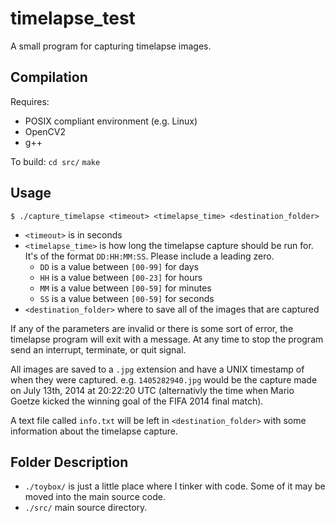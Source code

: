timelapse_test
==============

A small program for capturing timelapse images.


Compilation
-----------
Requires:
 * POSIX compliant environment (e.g. Linux)
 * OpenCV2
 * g++

To build:
`cd src/`
`make`

Usage
-----
`$ ./capture_timelapse <timeout> <timelapse_time> <destination_folder>`

 * `<timeout>` is in seconds
 * `<timelapse_time>` is how long the timelapse capture should be run for.  It's
   of the format `DD:HH:MM:SS`.  Please include a leading zero.
    * `DD` is a value between `[00-99]` for days
	* `HH` is a value between `[00-23]` for hours
	* `MM` is a value between `[00-59]` for minutes
	* `SS` is a value between `[00-59]` for seconds
 * `<destination_folder>` where to save all of the images that are captured

If any of the parameters are invalid or there is some sort of error, the
timelapse program will exit with a message.  At any time to stop the program
send an interrupt, terminate, or quit signal.

All images are saved to a `.jpg` extension and have a UNIX timestamp of when
they were captured.  e.g. `1405282940.jpg` would be the capture made on July
13th, 2014 at 20:22:20 UTC (alternativly the time when Mario Goetze kicked the
winning goal of the FIFA 2014 final match).

A text file called `info.txt` will be left in `<destination_folder>` with some
information about the timelapse capture.

Folder Description
------------------
 * `./toybox/` is just a little place where I tinker with code.  Some of it may
   be moved into the main source code.
 * `./src/` main source directory.
